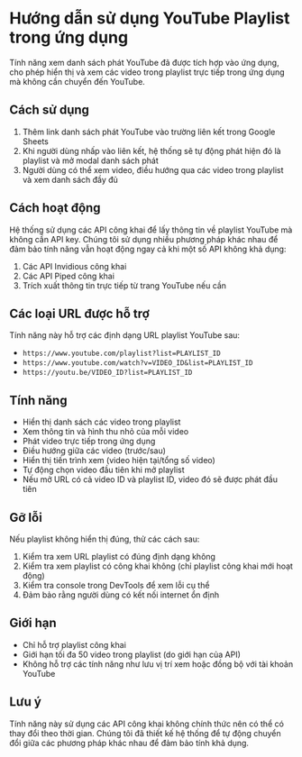 # Hướng dẫn sử dụng YouTube Playlist trong ứng dụng

Tính năng xem danh sách phát YouTube đã được tích hợp vào ứng dụng, cho phép hiển thị và xem các video trong playlist trực tiếp trong ứng dụng mà không cần chuyển đến YouTube.

## Cách sử dụng

1. Thêm link danh sách phát YouTube vào trường liên kết trong Google Sheets
2. Khi người dùng nhấp vào liên kết, hệ thống sẽ tự động phát hiện đó là playlist và mở modal danh sách phát
3. Người dùng có thể xem video, điều hướng qua các video trong playlist và xem danh sách đầy đủ

## Cách hoạt động

Hệ thống sử dụng các API công khai để lấy thông tin về playlist YouTube mà không cần API key. Chúng tôi sử dụng nhiều phương pháp khác nhau để đảm bảo tính năng vẫn hoạt động ngay cả khi một số API không khả dụng:

1. Các API Invidious công khai
2. Các API Piped công khai
3. Trích xuất thông tin trực tiếp từ trang YouTube nếu cần

## Các loại URL được hỗ trợ

Tính năng này hỗ trợ các định dạng URL playlist YouTube sau:

- `https://www.youtube.com/playlist?list=PLAYLIST_ID`
- `https://www.youtube.com/watch?v=VIDEO_ID&list=PLAYLIST_ID`
- `https://youtu.be/VIDEO_ID?list=PLAYLIST_ID`

## Tính năng

- Hiển thị danh sách các video trong playlist
- Xem thông tin và hình thu nhỏ của mỗi video
- Phát video trực tiếp trong ứng dụng
- Điều hướng giữa các video (trước/sau)
- Hiển thị tiến trình xem (video hiện tại/tổng số video)
- Tự động chọn video đầu tiên khi mở playlist
- Nếu mở URL có cả video ID và playlist ID, video đó sẽ được phát đầu tiên

## Gỡ lỗi

Nếu playlist không hiển thị đúng, thử các cách sau:

1. Kiểm tra xem URL playlist có đúng định dạng không
2. Kiểm tra xem playlist có công khai không (chỉ playlist công khai mới hoạt động)
3. Kiểm tra console trong DevTools để xem lỗi cụ thể
4. Đảm bảo rằng người dùng có kết nối internet ổn định

## Giới hạn

- Chỉ hỗ trợ playlist công khai
- Giới hạn tối đa 50 video trong playlist (do giới hạn của API)
- Không hỗ trợ các tính năng như lưu vị trí xem hoặc đồng bộ với tài khoản YouTube

## Lưu ý

Tính năng này sử dụng các API công khai không chính thức nên có thể có thay đổi theo thời gian. Chúng tôi đã thiết kế hệ thống để tự động chuyển đổi giữa các phương pháp khác nhau để đảm bảo tính khả dụng. 